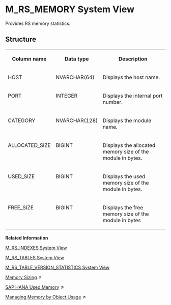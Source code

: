 <!-- loio20bb47a975191014b1e2f6bd0a685d7b -->

# M\_RS\_MEMORY System View

Provides RS memory statistics.



<a name="loio20bb47a975191014b1e2f6bd0a685d7b___m__r_s__m_e_m_o_r_y_1struct_M_RS_MEMORY"/>

## Structure


<table>
<tr>
<th valign="top">

Column name

</th>
<th valign="top">

Data type

</th>
<th valign="top">

Description

</th>
</tr>
<tr>
<td valign="top">

HOST

</td>
<td valign="top">

NVARCHAR\(64\)

</td>
<td valign="top">

Displays the host name.

</td>
</tr>
<tr>
<td valign="top">

PORT

</td>
<td valign="top">

INTEGER

</td>
<td valign="top">

Displays the internal port number.

</td>
</tr>
<tr>
<td valign="top">

CATEGORY

</td>
<td valign="top">

NVARCHAR\(128\)

</td>
<td valign="top">

Displays the module name.

</td>
</tr>
<tr>
<td valign="top">

ALLOCATED\_SIZE

</td>
<td valign="top">

BIGINT

</td>
<td valign="top">

Displays the allocated memory size of the module in bytes.

</td>
</tr>
<tr>
<td valign="top">

USED\_SIZE

</td>
<td valign="top">

BIGINT

</td>
<td valign="top">

Displays the used memory size of the module in bytes.

</td>
</tr>
<tr>
<td valign="top">

FREE\_SIZE

</td>
<td valign="top">

BIGINT

</td>
<td valign="top">

Displays the free memory size of the module in bytes

</td>
</tr>
</table>

**Related Information**  


[M\_RS\_INDEXES System View](m-rs-indexes-system-view-20bb03a.md "Provides the statistics for B-tree and CPB-tree indexes.")

[M\_RS\_TABLES System View](m-rs-tables-system-view-20bbc60.md "Provides information about row tables, including detailed table sizes and record count.")

[M\_RS\_TABLE\_VERSION\_STATISTICS System View](m-rs-table-version-statistics-system-view-20bb882.md "Provides information on row table versions: detailed version counts and used sizes.")

[Memory Sizing](https://help.sap.com/viewer/f9c5015e72e04fffa14d7d4f7267d897/2024_3_QRC/en-US/bdf26308bb571014b7bcd3bcd586aecd.html "Memory sizing is the process of estimating in advance the amount of memory that will be required to run a certain workload on an SAP HANA database. To understand memory sizing, several questions need to be answered.") :arrow_upper_right:

[SAP HANA Used Memory](https://help.sap.com/viewer/f9c5015e72e04fffa14d7d4f7267d897/2024_3_QRC/en-US/8d277dcc98a94784a4375c029d19d088.html "The total amount of memory used by SAP HANA is referred to as used memory. It includes program code and stack, all data and system tables, and the memory required for temporary computations.") :arrow_upper_right:

[Managing Memory by Object Usage](https://help.sap.com/viewer/f9c5015e72e04fffa14d7d4f7267d897/2024_3_QRC/en-US/815fd19868d84c13962852faa3b1ee85.html "You can use the Unused Retention Period feature to automatically unload objects from memory which are not being used.") :arrow_upper_right:

